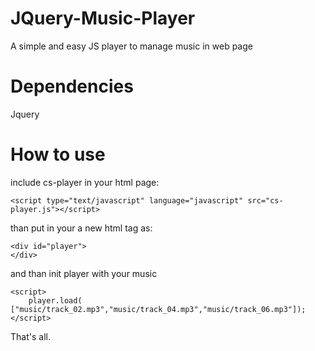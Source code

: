 # JQuery-Music-Player
 A simple and easy JS player to manage music in web page

 # Dependencies

 Jquery

 # How to use

include cs-player in your html page:

    <script type="text/javascript" language="javascript" src="cs-player.js"></script>

than put in your a new html tag as:

    <div id="player">
    </div>

and than init player with your music

    <script>
        player.load( ["music/track_02.mp3","music/track_04.mp3","music/track_06.mp3"]);
    </script>

That's all.
